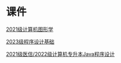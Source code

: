 # 课件
[2021级计算机图形学](./CGReadme.md)

[2023级程序设计基础](./CProgReadme.md)

[2021级医信/2022级计算机专升本Java程序设计](./JavaReadme.md)